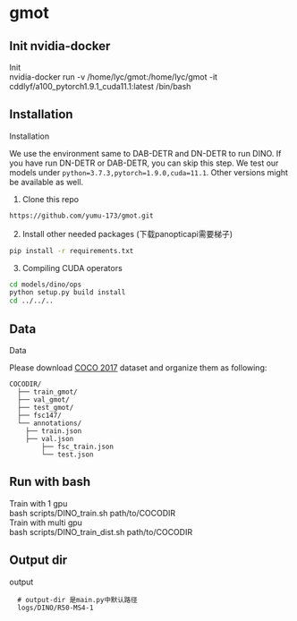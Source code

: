 # gmot


## Init nvidia-docker
<html>
  <body>
  <summary>Init</summary>
    nvidia-docker run -v /home/lyc/gmot:/home/lyc/gmot -it cddlyf/a100_pytorch1.9.1_cuda11.1:latest /bin/bash
  </body>
</html>

## Installation

<html>
  <summary>Installation</summary>
  
  We use the environment same to DAB-DETR and DN-DETR to run DINO. If you have run DN-DETR or DAB-DETR, you can skip this step. 
  We test our models under ```python=3.7.3,pytorch=1.9.0,cuda=11.1```. Other versions might be available as well. 

   1. Clone this repo
   ```sh
   https://github.com/yumu-173/gmot.git
   ```

   2. Install other needed packages
    (下载panopticapi需要梯子)
   ```sh
   pip install -r requirements.txt
   ```

   3. Compiling CUDA operators
   ```sh
   cd models/dino/ops
   python setup.py build install
   cd ../../..
   ```
</html>

## Data

<html>
  <summary>Data</summary>

Please download [COCO 2017](https://cocodataset.org/) dataset and organize them as following:
```
COCODIR/
  ├── train_gmot/
  ├── val_gmot/
  ├── test_gmot/
  ├── fsc147/
  └── annotations/
  	├── train.json
  	├── val.json
        ├── fsc_train.json
        └── test.json
```
</html>

## Run with bash
  <summary>Train with 1 gpu</summary>
  <body>
   bash scripts/DINO_train.sh path/to/COCODIR
  </body>
  <summary>Train with multi gpu</summary>
  <body>
    bash scripts/DINO_train_dist.sh path/to/COCODIR
  </body>
  
  ## Output dir
  <summary>output</summary>
  
  ```
    # output-dir 是main.py中默认路径
    logs/DINO/R50-MS4-1
  ```

